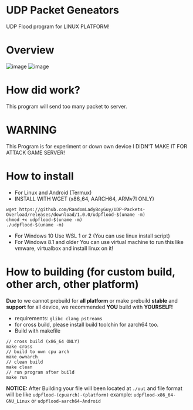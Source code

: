 # UDP Packet Geneators
UDP Flood program for LINUX PLATFORM!
# Overview
![image](https://user-images.githubusercontent.com/108812246/212614784-cdba5fae-f1da-49fe-b9e6-7a94a2be7493.png)
![image](https://user-images.githubusercontent.com/108812246/212615094-57dc9b00-7f86-43ca-a4bf-d18601f32dbb.png)
# How did work?
This program will send too many packet to server.
# WARNING
This Program is for experiment or down own device I DIDN'T MAKE IT FOR ATTACK GAME SERVER!
# How to install
* For Linux and Android (Termux)
* INSTALL WITH WGET (x86_64, AARCH64, ARMv7l ONLY)
```
wget https://github.com/RandomLadyBoyGuy/UDP-Packets-Overload/releases/download/1.0.0/udpflood-$(uname -m)
chmod +x udpflood-$(uname -m)
./udpflood-$(uname -m)
```
* For Windows 10
Use WSL 1 or 2 (You can use linux install script)
* For Windows 8.1 and older
You can use virtual machine to run this like vmware, virtualbox and install linux on it!
# How to building (for custom build, other arch, other platform)
**Due** to we cannot prebuild for **all platform** or make prebuild **stable** and **support** for all device, we recommended **YOU** build with **YOURSELF!**
* requirements: ```glibc clang pstreams```
* for cross build, please install build toolchin for aarch64 too.
* Build with makefile
```
// cross build (x86_64 ONLY)
make cross
// build to own cpu arch
make ownarch
// clean build
make clean
// run program after build
make run
```
**NOTICE:** After Building your file will been located at `./out` and file format will be like `udpflood-(cpuarch)-(platform)` example: `udpflood-x86_64-GNU_Linux` or `udpflood-aarch64-Android`  
